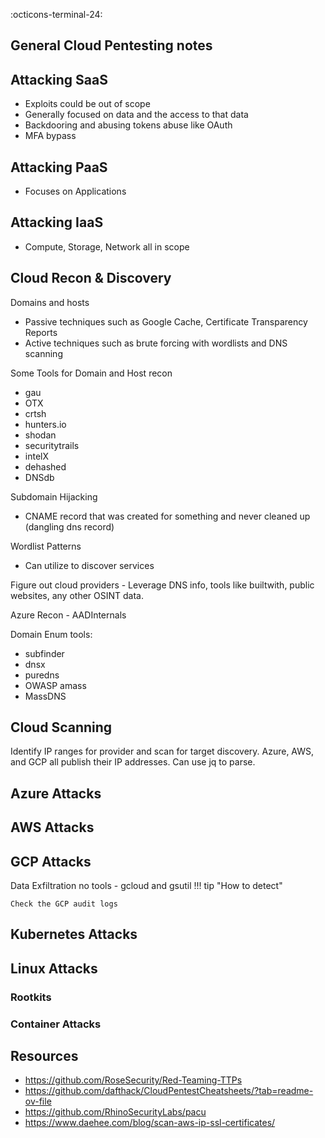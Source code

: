 :octicons-terminal-24:

## General Cloud Pentesting notes

## Attacking SaaS
* Exploits could be out of scope 
* Generally focused on data and the access to that data
* Backdooring and abusing tokens abuse like OAuth
* MFA bypass

## Attacking PaaS
* Focuses on Applications

## Attacking IaaS
* Compute, Storage, Network all in scope

## Cloud Recon & Discovery
Domains and hosts
* Passive techniques such as Google Cache, Certificate Transparency Reports
* Active techniques such as brute forcing with wordlists and DNS scanning

Some Tools for Domain and Host recon
* gau
* OTX
* crtsh
* hunters.io
* shodan
* securitytrails
* intelX
* dehashed
* DNSdb

Subdomain Hijacking
* CNAME record that was created for something and never cleaned up (dangling dns record)

Wordlist Patterns
* Can utilize to discover services 

Figure out cloud providers - Leverage DNS info, tools like builtwith, public websites, any other OSINT data.

Azure Recon - AADInternals

Domain Enum tools:
* subfinder
* dnsx
* puredns
* OWASP amass
* MassDNS


## Cloud Scanning



Identify IP ranges for provider and scan for target discovery.
Azure, AWS, and GCP all publish their IP addresses. Can use jq to parse.


## Azure Attacks

## AWS Attacks

## GCP Attacks

Data Exfiltration no tools - gcloud and gsutil
!!! tip "How to detect"
    
    Check the GCP audit logs

## Kubernetes Attacks

## Linux Attacks

### Rootkits

    
### Container Attacks


## Resources
* https://github.com/RoseSecurity/Red-Teaming-TTPs
* https://github.com/dafthack/CloudPentestCheatsheets/?tab=readme-ov-file
* https://github.com/RhinoSecurityLabs/pacu
* https://www.daehee.com/blog/scan-aws-ip-ssl-certificates/
